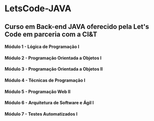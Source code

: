 # LetsCode-JAVA

## Curso em Back-end JAVA oferecido pela Let's Code em parceria com a CI&T

#### Módulo 1 - Lógica de Programação I

#### Módulo 2 - Programação Orientada a Objetos I

#### Módulo 3 - Programação Orientada a Objetos II

#### Módulo 4 - Técnicas de Programação I

#### Módulo 5 - Programação Web II

#### Módulo 6 - Arquitetura de Software e Ágil I

#### Módulo 7 - Testes Automatizados I
